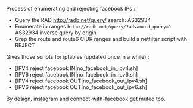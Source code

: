 Process of enumerating and rejecting facebook IPs :
* Query the RAD http://radb.net/query/ search: AS32934
* Enumerate ip ranges `http://radb.net/query/?advanced_query=1` AS32934 inverse query by origin
* Grep the route and route6 CIDR ranges and build a netfilter script with REJECT

Gives those scripts for iptables (updated once in a while) :
* [IPV4 reject facebook IN|no_facebook_in_ipv4.sh]
* [IPV6 reject facebook IN|no_facebook_in_ipv6.sh]
* [IPV4 reject facebook OUT|no_facebook_out_ipv4.sh]
* [IPV6 reject facebook OUT|no_facebook_out_ipv6.sh]

By design, instagram and connect-with-facebook get muted too.


